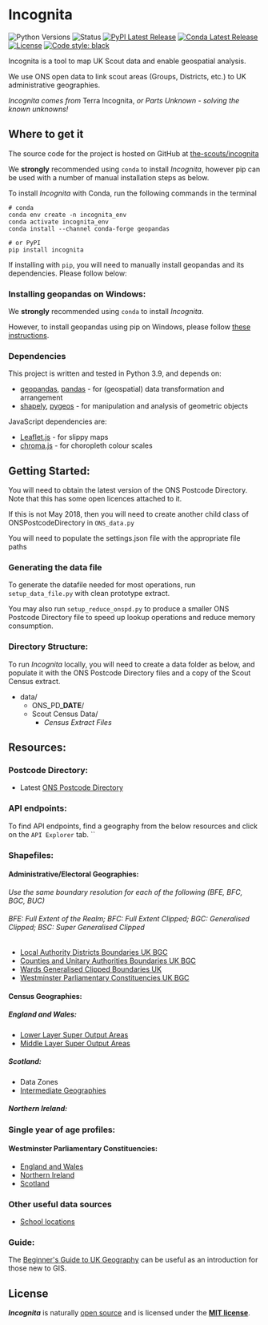 # Incognita

![Python Versions](https://img.shields.io/pypi/pyversions/incognita.svg)
![Status](https://img.shields.io/pypi/status/incognita.svg)
[![PyPI Latest Release](https://img.shields.io/pypi/v/incognita.svg)](https://pypi.org/project/incognita/)
[![Conda Latest Release](https://img.shields.io/conda/vn/conda-forge/incognita.svg)](https://anaconda.org/conda-forge/incognita)
[![License](https://img.shields.io/pypi/l/incognita.svg)](https://github.com/the-scouts/incognita/blob/master/LICENSE)
[![Code style: black](https://img.shields.io/badge/code%20style-black-000000.svg)](https://github.com/psf/black)

Incognita is a tool to map UK Scout data and enable geospatial analysis.

We use ONS open data to link scout areas (Groups, Districts, etc.) to UK 
administrative geographies.

*Incognita comes from* Terra Incognita, *or Parts Unknown - solving the known 
unknowns!*

## Where to get it

The source code for the project is hosted on GitHub at
[the-scouts/incognita](https://github.com/the-scouts/incognita)

We **strongly** recommended using `conda` to install *Incognita*, however pip 
can be used with a number of manual installation steps as below.

To install *Incognita* with Conda, run the following commands in the terminal
```shell
# conda
conda env create -n incognita_env
conda activate incognita_env
conda install --channel conda-forge geopandas
```

```shell
# or PyPI
pip install incognita
```
If installing with `pip`, you will need to manually install geopandas and its
dependencies. Please follow below:

### Installing geopandas on Windows:
We **strongly** recommended using `conda` to install *Incognita*.

However, to install geopandas using pip on Windows, please follow 
[these instructions](https://geopandas.org/getting_started/install.html).

### Dependencies
This project is written and tested in Python 3.9, and depends on:

- [geopandas](https://github.com/geopandas/geopandas),
  [pandas](https://github.com/pandas-dev/pandas) - for (geospatial) data
  transformation and arrangement
- [shapely](https://github.com/Toblerity/Shapely), 
  [pygeos](https://github.com/pygeos/pygeos) - for manipulation and
  analysis of geometric objects

JavaScript dependencies are:
- [Leaflet.js](https://github.com/Leaflet/Leaflet) - for slippy maps
- [chroma.js](https://github.com/gka/chroma.js) - for choropleth colour scales

## Getting Started:
You will need to obtain the latest version of the ONS Postcode Directory. Note
that this has some open licences attached to it.

If this is not May 2018, then you will need to create another child class of
ONSPostcodeDirectory in `ONS_data.py`

You will need to populate the settings.json file with the appropriate file paths

### Generating the data file
To generate the datafile needed for most operations, run `setup_data_file.py` 
with clean prototype extract.

You may also run `setup_reduce_onspd.py` to produce a smaller ONS Postcode 
Directory file to speed up lookup operations and reduce memory consumption. 

### Directory Structure:

To run *Incognita* locally, you will need to create a data folder as below, and
populate it with the ONS Postcode Directory files and a copy of the Scout
Census extract.

* data/
    * ONS_PD_**DATE**/
    * Scout Census Data/
        * _Census Extract Files_

## Resources:
### Postcode Directory:
 * Latest 
   [ONS Postcode Directory](https://geoportal.statistics.gov.uk/search?collection=Dataset&sort=-modified&tags=ons%20postcode%20directory)

### API endpoints:
To find API endpoints, find a geography from the below resources and click on
the `API Explorer` tab.
``
### Shapefiles:
#### Administrative/Electoral Geographies:
_Use the same boundary resolution for each of the following (BFE, BFC, BGC, BUC)_
###### BFE: Full Extent of the Realm; BFC: Full Extent Clipped; BGC: Generalised Clipped; BSC: Super Generalised Clipped
 * [Local Authority Districts Boundaries UK BGC](https://geoportal.statistics.gov.uk/search?collection=Dataset&sort=-modified&tags=bdy_lad)
 * [Counties and Unitary Authorities Boundaries UK BGC](https://geoportal.statistics.gov.uk/search?collection=Dataset&sort=-modified&tags=BDY_CTYUA)
 * [Wards Generalised Clipped Boundaries UK](https://geoportal.statistics.gov.uk/search?collection=Dataset&sort=-modified&tags=BDY_WD)
 * [Westminster Parliamentary Constituencies UK BGC](https://geoportal.statistics.gov.uk/search?collection=Dataset&sort=-modified&tags=BDY_PCON)

#### Census Geographies:
##### England and Wales:
 * [Lower Layer Super Output Areas](https://geoportal.statistics.gov.uk/search?collection=Dataset&sort=-modified&tags=BDY_LSOA%2CDEC_2011)
 * [Middle Layer Super Output Areas](https://geoportal.statistics.gov.uk/search?collection=Dataset&sort=-modified&tags=BDY_MSOA)
##### Scotland:
 * Data Zones
 * [Intermediate Geographies](https://data.gov.uk/dataset/133d4983-c57d-4ded-bc59-390c962ea280/intermediate-zone-boundaries-2011)
##### Northern Ireland:

### Single year of age profiles:
#### Westminster Parliamentary Constituencies:
 * [England and Wales](https://www.ons.gov.uk/peoplepopulationandcommunity/populationandmigration/populationestimates/datasets/parliamentaryconstituencymidyearpopulationestimates)
 * [Northern Ireland](https://www.nisra.gov.uk/publications/2018-mid-year-population-estimates-northern-ireland)
 * [Scotland](https://www.nrscotland.gov.uk/statistics-and-data/statistics/statistics-by-theme/population/population-estimates/2011-based-special-area-population-estimates/ukpc-population-estimates)

### Other useful data sources
 * [School locations](https://get-information-schools.service.gov.uk)

### Guide:
The 
[Beginner's Guide to UK Geography](https://geoportal.statistics.gov.uk/search?collection=Document&sort=name&tags=DOC_BGG)
can be useful as an introduction for those new to GIS.

## License

***Incognita*** is naturally
[open source](https://github.com/the-scouts/incognita) and is
licensed under the **[MIT license](https://choosealicense.com/licenses/mit)**.


